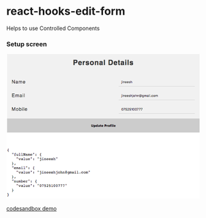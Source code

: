 # react-hooks-edit-form
Helps to use Controlled Components 
### Setup screen 
<div align="left"><img src="./setup.png" /></div>

<a href="https://6gvsc.csb.dev/">codesandbox demo</a>
